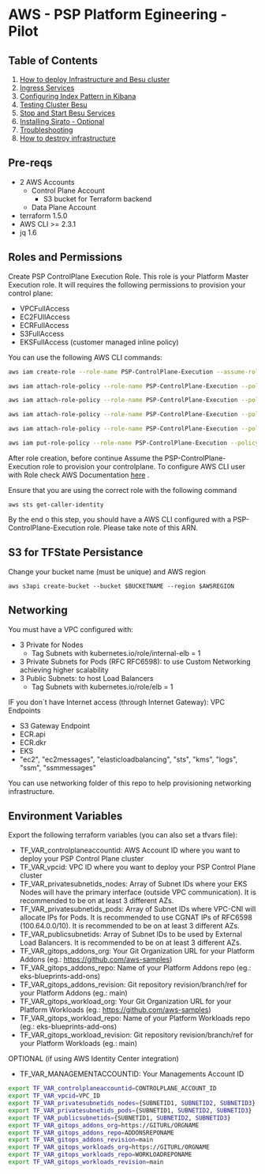 # AWS - PSP Platform Egineering - Pilot

## Table of Contents

1. [How to deploy Infrastructure and Besu cluster](#how-to-deploy)
1. [Ingress Services](#ingress-services)
1. [Configuring Index Pattern in Kibana](#configuring-index-pattern-in-kibana)
1. [Testing Cluster Besu](#testing-cluster-besu)
1. [Stop and Start Besu Services](#stop-and-start-besu)
1. [Installing Sirato - Optional](#installing-sirato---optional)
1. [Troubleshooting](#troubleshooting)
1. [How to destroy infrastructure](#how-to-destroy)

## Pre-reqs
- 2 AWS Accounts
    - Control Plane Account
        - S3 bucket for Terraform backend
    - Data Plane Account
- terraform 1.5.0
- AWS CLI >= 2.3.1
- jq 1.6

## Roles and Permissions
Create PSP ControlPlane Execution Role. This role is your Platform Master Execution role. It will requires the following permissions to provision your control plane:

- VPCFullAccess
- EC2FUllAccess
- ECRFullAccess
- S3FullAccess
- EKSFullAccess (customer managed inline policy)

You can use the following AWS CLI commands:

```bash
aws iam create-role --role-name PSP-ControlPlane-Execution --assume-role-policy-document '{"Version":"2012-10-17","Statement":[{"Effect":"Allow","Principal":{"AWS":"arn:aws:iam::$CONTROLPLANE_ACCOUNT_ID:root"},"Action":"sts:AssumeRole"}]}'
```

```bash
aws iam attach-role-policy --role-name PSP-ControlPlane-Execution --policy-arn arn:aws:iam::aws:policy/AmazonVPCFullAccess
```

```bash
aws iam attach-role-policy --role-name PSP-ControlPlane-Execution --policy-arn arn:aws:iam::aws:policy/AmazonEC2FullAccess
```

```bash
aws iam attach-role-policy --role-name PSP-ControlPlane-Execution --policy-arn arn:aws:iam::aws:policy/AmazonEC2ContainerRegistryFullAccess
```

```bash
aws iam attach-role-policy --role-name PSP-ControlPlane-Execution --policy-arn arn:aws:iam::aws:policy/AmazonS3FullAccess
```

```bash
aws iam put-role-policy --role-name PSP-ControlPlane-Execution --policy-name AmazonEKSFullAccess --policy-document '{"Version":"2012-10-17","Statement":[{"Effect":"Allow","Action":["eks:*"],"Resource":["*"]}]}'
```

After role creation, before continue Assume the PSP-ControlPlane-Execution role to provision your controlplane. To configure AWS CLI user with Role check AWS Documentation [here](https://docs.aws.amazon.com/cli/v1/userguide/cli-configure-role.html) .

Ensure that you are using the correct role with the following command
```
aws sts get-caller-identity
```

By the end o this step, you should have a AWS CLI configured with a PSP-ControlPlane-Execution role. Please take note of this ARN.


## S3 for TFState Persistance
Change your bucket name (must be unique) and AWS region
```
aws s3api create-bucket --bucket $BUCKETNAME --region $AWSREGION
```


## Networking
You must have a VPC configured with:
- 3 Private for Nodes
    - Tag Subnets with kubernetes.io/role/internal-elb = 1
- 3 Private Subnets for Pods (RFC RFC6598): to use Custom Networking achieving higher scalability
- 3 Public Subnets: to host Load Balancers
    - Tag Subnets with kubernetes.io/role/elb = 1

IF you don`t have Internet access (through Internet Gateway): VPC Endpoints
- S3 Gateway Endpoint
- ECR.api
- ECR.dkr
- EKS
- "ec2", "ec2messages", "elasticloadbalancing", "sts", "kms", "logs", "ssm", "ssmmessages"

You can use networking folder of this repo to help provisioning networking infrastructure.


## Environment Variables
Export the following terraform variables (you can also set a tfvars file):

- TF_VAR_controlplaneaccountid: AWS Account ID where you want to deploy your PSP Control Plane cluster
- TF_VAR_vpcid: VPC ID where you want to deploy your PSP Control Plane cluster
- TF_VAR_privatesubnetids_nodes: Array of Subnet IDs where your EKS Nodes will have the primary interface (outside VPC communication). It is recommended to be on at least 3 different AZs.
- TF_VAR_privatesubnetids_pods: Array of Subnet IDs where VPC-CNI will allocate IPs for Pods. It is recommended to use CGNAT IPs of RFC6598 (100.64.0.0/10). It is recommended to be on at least 3 different AZs.
- TF_VAR_publicsubnetids: Array of Subnet IDs to be used by External Load Balancers. It is recommended to be on at least 3 different AZs.
- TF_VAR_gitops_addons_org: Your Git Organization URL for your Platform Addons (eg.: https://github.com/aws-samples)
- TF_VAR_gitops_addons_repo: Name of your Platform Addons repo (eg.: eks-blueprints-add-ons)
- TF_VAR_gitops_addons_revision: Git repository revision/branch/ref for your Platform Addons (eg.: main)
- TF_VAR_gitops_workload_org: Your Git Organization URL for your Platform Workloads (eg.: https://github.com/aws-samples)
- TF_VAR_gitops_workload_repo: Name of your Platform Workloads repo (eg.: eks-blueprints-add-ons)
- TF_VAR_gitops_workload_revision: Git repository revision/branch/ref for your Platform Workloads (eg.: main)

OPTIONAL (if using AWS Identity Center integration)
- TF_VAR_MANAGEMENTACCOUNTID: Your Managements Account ID

```bash
export TF_VAR_controlplaneaccountid=CONTROLPLANE_ACCOUNT_ID
export TF_VAR_vpcid=VPC_ID
export TF_VAR_privatesubnetids_nodes={SUBNETID1, SUBNETID2, SUBNETID3}
export TF_VAR_privatesubnetids_pods={SUBNETID1, SUBNETID2, SUBNETID3}
export TF_VAR_publicsubnetids={SUBNETID1, SUBNETID2, SUBNETID3}
export TF_VAR_gitops_addons_org=https://GITURL/ORGNAME
export TF_VAR_gitops_addons_repo=ADDONSREPONAME
export TF_VAR_gitops_addons_revision=main
export TF_VAR_gitops_workloads_org=https://GITURL/ORGNAME
export TF_VAR_gitops_workloads_repo=WORKLOADREPONAME
export TF_VAR_gitops_workloads_revision=main
```


<!-- 3. Create Cluster Admin Role and Cluster Operator Role
    If you miss this configurations, start by Roles folder
    OPTIONAL: You can also use AWS Identity Center to create permission sets for Admin Role and Cluster Operator Role. Check SSO folder for examples. -->
<!-- ### Create Control Plane Role in the Control Plane Account with the following permission
GitHubAction-AssumeRoleWithAction
-EKS FullAdmin
-S3 Put,List
-ECR FullAdmin
-EC2 FullAdmin
-VPC FullAdmin


### Create Control Plane Role in the Control Plane Account with the following permission
GitHubAction-AssumeRoleWithAction
-EKS FullAdmin
-S3 Put,List
-ECR FullAdmin
-EC2 FullAdmin
-VPC FullAdmin -->


